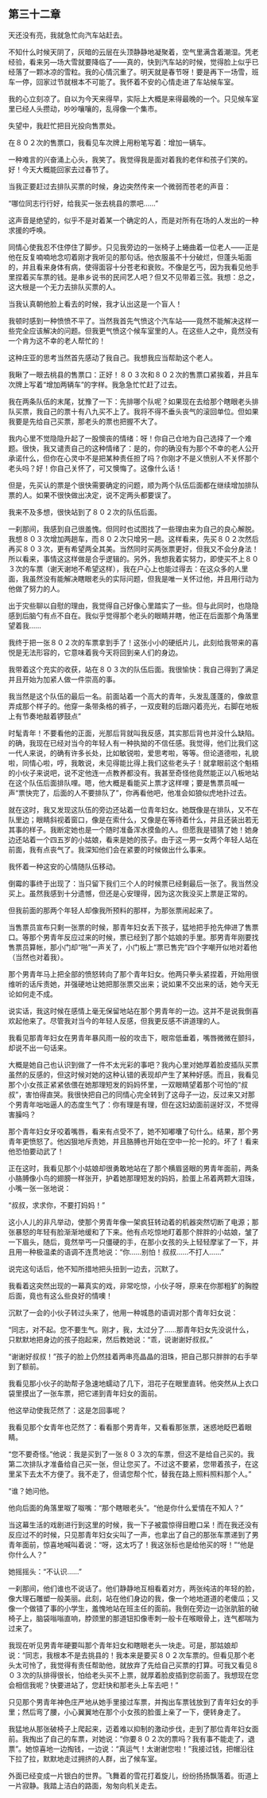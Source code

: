 ## 第三十二章

  天还没有亮，我就急忙向汽车站赶去。

  不知什么时候天阴了，灰暗的云层在头顶静静地凝聚着，空气里满含着潮湿。凭老经验，看来另—场大雪就要降临了——真的，快到汽车站的时候，觉得脸上似乎已经落了一颗冰凉的雪粒。我的心情沉重了。明天就是春节呀！要是再下一场雪，班车一停，回家过节就根本不可能了。我怀着不安的心情走进了车站候车室。

  我的心立刻凉了。自以为今天来得早，实际上大概是来得最晚的一个。只见候车室里已经人头攒动，吵吵嚷嚷的，乱得像一个集市。

  失望中，我赶忙把目光投向售票处。

  在８０２次的售票口，我看见车次牌上用粉笔写着：增加一辆车。

  一种难言的兴奋涌上心头，我笑了。我觉得我是面对着我的老伴和孩子们笑的。好！今天大概能回家去过春节了。

  当我正要赶过去排队买票的时候，身边突然传来一个微弱而苍老的声音：

  “哪位同志行行好，给我买一张去桃县的票吧……”

  这声音是绝望的，似乎不是对着某一个确定的人，而是对所有在场的人发出的一种求援的呼唤。

  同情心使我忍不住停住了脚步。只见我旁边的一张椅子上蜷曲着一位老人——正是他在反复喃喃地念叨着刚才我听见的那句话。他衣服虽不十分破烂，但蓬头垢面的，并且看来身体有病，使得面容十分苍老和衰败。不像是乞丐，因为我看见他手里捏着买车票的钱。是串乡说书的民间艺人吧？但又不见带着三弦。我想：总之，这大根是一个无力去排队买票的人。

  当我认真朝他脸上看去的时候，我才认出这是一个盲人！

  我顿时感到一种愤愤不平了。当然我首先气愤这个汽车站——竟然不能解决这样一些完全应该解决的问题。但我更气愤这个候车室里的人。在这些人之中，竟然没有一个肯为这不幸的老人帮忙的！

  这种庄亚的思考当然首先感动了我自己。我想我应当帮助这个老人。

  我瞅了一眼去桃县的售票口：正好！８０３次和８０２次的售票口紧挨着，并且车次牌上写着“增加两辆车”的字样。我急急忙忙赶了过去。

  我在两条队伍的末尾，犹豫了一下：先排哪个队呢？如果现在去给那个瞎眼老头排队买票，我自己的票十有八九买不上了。我将不得不垂头丧气的滚回单位。但如果我要是先给自己买票，那老头的票也把握不大了。

  我内心里不觉隐隐升起了一股懊丧的情绪：呀！你自己仓地为自己选择了一个难题。很快，我又谴责自己的这种情绪了：是的，你的确没有为那个不幸的老人公开承诺什么，但你在心灵中不是把某种责任担了吗？你刚才不是义愤别人不关怀那个老头吗？好！你自己关怀了，可又懊悔了。这像什么话！

  但是，先买认的票是个很快需要确定的问题，顺为两个队伍后面都在继续增加排队票的人。如果不很快做出决定，说不定两头都要误了。

  我来不及多想，很快站到了８０２次的队伍后面。

  一刹那间，我感到自己很羞愧。但同时也试图找了一些理由来为自己的良心解脱。我想８０３次增加两趟车，而８０２次只增另一趟。这样看来，先买８０２次然后再买８０３次，更有希望两全其美。当然同时买两张票更好，但我又不会分身法！所以看来，事情这这样做是合乎逻辑的。另外，我想我着实努力，即使买不上８０３次的车票（谢天谢地不希望这样），我在户心上也能过得去：在这众多的人里面，我虽然没有能解决瞎眼老头的实际问题，但我是唯一关怀过他，并且用行动为他做了努力的人。

  出于灾些聊以自慰的理由，我觉得自己好像心里踏实了一些。但与此同时，也隐隐感到后脑勺有点不自在。我似乎觉得那个老头的眼睛并瞎，他正在后面那个角落里望着我……

  我终于把一张８０２次的车票拿到手了！这张小小的硬纸片儿，此刻给我带来的喜悦是无法形容的，它意味着我今天将回到亲人们的身边。

  我带着这个充实的收获，站在８０３次的队伍后面。我很愉快：我自己得到了满足并且开始为加紧人做一件崇高的事。

  我当然是这个队伍的最后一名。前面站着一个高大的青年，头发乱蓬蓬的，像故意弄成那个样子的。他穿一条带条格的裤子，一双皮鞋的后跟闪着亮光，右脚在地板上有节奏地敲着锣鼓点”

  时髦青年！不要看他的正面，光那后背就叫我反感，其实那后背也并没什么缺陷。的确，我现在已经对当今的年轻人有一种执拗的不信任感。我觉得，他们比我们这一代人来说，的确有许多长处，比如敏锐啦，爱思考啦，等等。但论道德啦，礼貌啦，同情心啦，哼，我敢说，未见得能比得上我们这些老头子！就拿眼前这个魁梧的小伙子来说吧，说不定他连一点教养都没有。我甚至奇怪他竟然能正以八板地站在这个队伍后面排队哩。嗯，他大概是看能买上票才这样哩；要是售票员喊一声“票快完了，后面的人不要排队了”，你再看他吧，他准会如狼似虎地扑过去。

  就在这时，我又发现这队伍的旁边还站着一位青年妇女。她既像是在排队，又不在队里边；眼睛斜视着窗口，像是在索什么，又像是在等待着什么，并且还装出若无其事的样子。我断定她也是一个随时准备浑水摸鱼的人。但愿我是错猜了她！她身边还站着一个四五岁的小姑娘，看来是她的孩子。由于这一男一女两个年轻人站在前面，我有点丧气了。我深知他们会在紧要的时候做出什么事来。

  我怀着一种这安的心情随队伍移动。

  倒霉的事终于出现了：当只留下我们三个人的时候票已经剩最后一张了。我当然没买上。虽然我感到十分遗憾，但还是心安理得，因为这次我没买上票是正常的。

  但我前面的那两个年轻人却像我所预料的那样，为那张票闹起来了。

  当售票员宣布只剩一张票的时候，那青年妇女丢下孩子，猛地把手抢先伸进了售票口。等那个男青年反应过来的时候，票已经到了那个姑娘的手里。那男青年刚要找售票员算帐，那小门却“啪”一声关了，小门板上“票已售完”四个字嘲开似地对着他（当然也对着我）。

  那个男青年马上把全部的愤怒转向了那个青年妇女。他两只拳头紧捏着，开始用很维听的话斥责她，并强硬地让她把那张票交出来；说如果不交出来的话，她今天无论如何走不成。

  说实话，我这时候在感情上毫无保留地站在那个男青年的一边。这并不是说我倒喜欢起他来了。尽管我对当今的年轻人反感，但我更反感不讲道理的人。

  我看见那青年妇女在男青年暴风雨一般的攻击下，眼帘低垂着，嘴唇微微在颤抖，却说不出一句话来。

  大概是她自己也认识到做了一件不太光彩的事吧？我内心里对她厚着脸皮插队买票虽然的反感的，但这时候对她的这种认错的表现却产生了某种好感。而且，我看见那个小女孩正紧紧依偎在她那理短发的妈妈怀里，一双眼睛望着那个可怕的“叔叔”，害怕得直哭。我很快把自己的同情心完全转到了这母子一边，反过来又对那个男青年咄咄逼人的态度生气了：你有理是有理，但在这妇幼面前逞好汉，不觉得害臊吗？

  那个青年妇女牙咬着嘴唇，看来有点受不了，她不知嘟囔了句什么。结果，那个男青年更愤怒了。他凶狠地斥责她，并且胳膊也开始在空中一抡一抡的。坏了！看来他恐怕要动武了！

  正在这时，我看见那个小姑娘却很勇敢地站在了那个横眉竖眼的男青年面前，两条小胳膊像小鸟的翅膀一样张开，护着她那理短发的妈妈，脸蛋上吊着两颗大泪珠，小嘴一张一张地说：

  “叔叔，求求你，不要打妈妈！”

  这小人儿的非凡举动，使那个男青年像一架疯狂转动着的机器突然切断了电源；那张暴怒的年轻有脸渐渐地缓和了下来。他有点吃惊地盯着那个胖胖的小姑娘，皱了一下眉头，随后，竟然举丐一只僵硬的手，在那小女孩的头上轻轻摩挲了一下，并且用一种极温柔的语调不连贯地说：“你……别怕！叔叔……不打人……”

  说完这句话后，他不知所措地把头扭到一边去，沉默了。

  我看着这突然出现的一幕真实的戏，非常吃惊，小伙子呀，原来在你那粗犷的胸膛后面，竟也有这么些良好的情噢！

  沉默了一会的小伙子转过头来了，他用一种城恳的语调对那个青年妇女说：

  “同志，对不起。您不要生气。刚才，我，太过分了……那青年妇女先没说什么，只默默地把身边的孩子抱起来，然后教她说：“乖，说谢谢好叔叔。”

  “谢谢好叔叔！”孩子的脸上仍然挂着两串亮晶晶的泪珠，把自己那只胖胖的右手举到了额前。

  我看见那小伙子的助帮子急速地蠕动了几下，泪花子在眼里直转。他突然从上衣口袋里摸出了一张车票，把它递到青年妇女的面前。

  他这举动使我茫然了：这是怎回事呢？

  我看见那个女青年也茫然了：看看那个男青年，又看看那张票，迷惑地眨巴着眼睛。

  “您不要奇怪。”他说：我是买到了一张８０３次的车票，但这不是给自己买的。我第二次排队才准备给自己买一张，但让您买了。不过这不要紧，您带着孩子，在这里呆下去太不方便了。我不走了，但请您帮个忙，替我在路上照料照料那个人。”

  “谁？她问他。

  他向后面的角落里呶了呶嘴：“那个瞎眼老头”。“他是你什么爱情在不知人？”

  当这幕生活的戏剧进行到这里的时候，我一下子被震惊得目瞪口呆！而在我还没有反应过不的时候，只见那青年妇女尖叫了一声，也拿出了自己的那张车票递到了男青年面前，惊喜地喊叫着说：“呀，这太巧了！我这张标也是给他买的呀！”“他是你什么人？”

  她摇摇头：“不认识……”

  一刹那间，他们谁也不说话了。他们静静地互相看着对方，两张纯洁的年轻的脸，像大理石雕塑一般美丽。此刻，站在他们身边的我，像一个地地道道的老傻瓜；又像一个做错了事的小学生，羞愧地站在班主任的面前。我倒在旁边一边张肮脏的破椅子上，脑袋嗡嗡直响，脖颈里的那道钮扣像枣刺一般卡在喉眼骨上，连气都喘为过来了。

  我现在听见男青年硬要叫那个青年妇女和瞎眼老头一块走。可是，那姑娘却说：“同志，我根本不是去挑县的！我本来是要买８０２次车票的。但看见那个老头太可怜了，我觉得有责任帮助他，就放弃了先给自己买票的打算。可我又看见８０３次的队排得很长，怕给老头买不上票，就厚着脸皮插到您前面了。我想现在您会相信我呢？快要进站了，您赶快和那老头上车去吧！”

  只见那个男青年神色庄严地从她手里接过车票，并掏出车票钱放到了青年妇女的手里；然后弯了腰，小心翼翼地在那个小女孩的脸蛋上亲了一下，便转身走了。

  我猛地从那张破椅子上爬起来，迈着难以抑制的激动步伐，走到了那位青年妇女面前。我掏出了自己的车票，对她说：“你要８０２次的票吗？我有事不能走了，退票”。她惊喜地一边掏钱，一边说：“真运气！太谢谢您啦！”我接过钱，把帽沿往下拉了拉，默默地走过拥挤的人群，出了候车室。

  外面已经变成一片银白的世界。飞舞着的雪花打着旋儿，纷纷扬扬飘落着。街道上一片寂静。我踏上洁白的路面，匆匆向机关走去。